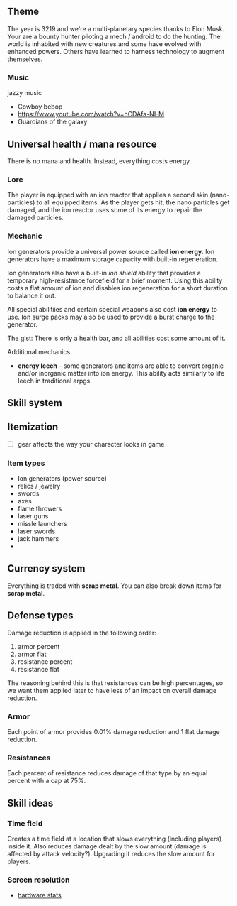 ## Theme
The year is 3219 and we're a multi-planetary species thanks to Elon Musk. Your are a bounty hunter piloting a mech / android to do the hunting. The world is inhabited with new creatures and some have evolved with enhanced powers. Others have learned to harness technology to augment themselves.

### Music
jazzy music
  - Cowboy bebop
  - https://www.youtube.com/watch?v=hCDAfa-NI-M
  - Guardians of the galaxy


## Universal health / mana resource
There is no mana and health. Instead, everything costs energy.

### Lore
The player is equipped with an ion reactor that applies a second skin (nano-particles) to all equipped items. As the player gets hit, the nano particles get damaged, and the ion reactor uses some of its energy to repair the damaged particles.

### Mechanic
Ion generators provide a universal power source called **ion energy**. Ion generators have a maximum storage capacity with built-in regeneration.

Ion generators also have a built-in *ion shield* ability that provides a temporary high-resistance forcefield for a brief moment. Using this ability costs a flat amount of ion and disables ion regeneration for a short duration to balance it out.

All special abilitiies and certain special weapons also cost **ion energy** to use. Ion surge packs may also be used to provide a burst charge to the generator.

The gist: There is only a health bar, and all abilities cost some amount of it.

Additional mechanics
* **energy leech** - some generators and items are able to convert organic and/or inorganic matter into ion energy. This ability acts similarly to life leech in traditional arpgs.

## Skill system

## Itemization
  - [ ] gear affects the way your character looks in game

### Item types
  - Ion generators (power source)
  - relics / jewelry
  - swords
  - axes
  - flame throwers
  - laser guns
  - missle launchers
  - laser swords
  - jack hammers
  -

## Currency system
Everything is traded with **scrap metal**. You can also break down items for **scrap metal**.

## Defense types
Damage reduction is applied in the following order:

1. armor percent
2. armor flat
3. resistance percent
4. resistance flat

The reasoning behind this is that resistances can be high percentages, so we want them applied later to have less of an impact on overall damage reduction.

### Armor
Each point of armor provides 0.01% damage reduction and 1 flat damage reduction.

### Resistances
Each percent of resistance reduces damage of that type by an equal percent with a cap at 75%.

## Skill ideas

### Time field
Creates a time field at a location that slows everything (including players) inside it. Also reduces damage dealt by the slow amount (damage is affected by attack velocity?). Upgrading it reduces the slow amount for players.

### Screen resolution
- [hardware stats](https://store.steampowered.com/hwsurvey/)
